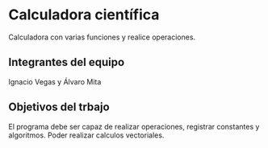 # Calculadora científica
Calculadora con varias funciones y realice operaciones.
## Integrantes del equipo
Ignacio Vegas y Álvaro Mita
## Objetivos del trbajo
El programa debe ser capaz de realizar operaciones, registrar constantes y algoritmos. Poder realizar calculos vectoriales. 
